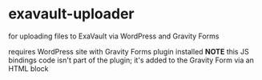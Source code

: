 # exavault-uploader
for uploading files to ExaVault via WordPress and Gravity Forms

requires WordPress site with Gravity Forms plugin installed
 **NOTE** this JS bindings code isn't part of the plugin; it's added to the Gravity Form via an HTML block
